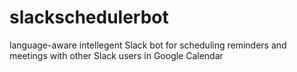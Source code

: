 # slackschedulerbot
language-aware intellegent Slack bot for scheduling reminders and meetings with other Slack users in Google Calendar
